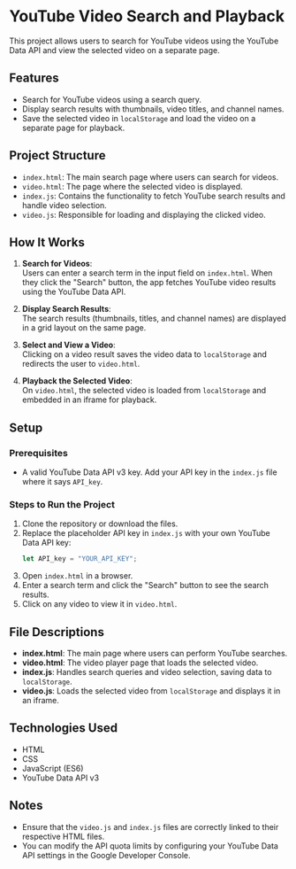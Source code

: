 # YouTube Video Search and Playback

This project allows users to search for YouTube videos using the YouTube Data API and view the selected video on a separate page.

## Features

- Search for YouTube videos using a search query.
- Display search results with thumbnails, video titles, and channel names.
- Save the selected video in `localStorage` and load the video on a separate page for playback.

## Project Structure

- `index.html`: The main search page where users can search for videos.
- `video.html`: The page where the selected video is displayed.
- `index.js`: Contains the functionality to fetch YouTube search results and handle video selection.
- `video.js`: Responsible for loading and displaying the clicked video.

## How It Works

1. **Search for Videos**:  
   Users can enter a search term in the input field on `index.html`. When they click the "Search" button, the app fetches YouTube video results using the YouTube Data API.

2. **Display Search Results**:  
   The search results (thumbnails, titles, and channel names) are displayed in a grid layout on the same page.

3. **Select and View a Video**:  
   Clicking on a video result saves the video data to `localStorage` and redirects the user to `video.html`.

4. **Playback the Selected Video**:  
   On `video.html`, the selected video is loaded from `localStorage` and embedded in an iframe for playback.

## Setup

### Prerequisites
- A valid YouTube Data API v3 key. Add your API key in the `index.js` file where it says `API_key`.

### Steps to Run the Project

1. Clone the repository or download the files.
2. Replace the placeholder API key in `index.js` with your own YouTube Data API key:
    ```javascript
    let API_key = "YOUR_API_KEY";
    ```
3. Open `index.html` in a browser.
4. Enter a search term and click the "Search" button to see the search results.
5. Click on any video to view it in `video.html`.

## File Descriptions

- **index.html**: The main page where users can perform YouTube searches.
- **video.html**: The video player page that loads the selected video.
- **index.js**: Handles search queries and video selection, saving data to `localStorage`.
- **video.js**: Loads the selected video from `localStorage` and displays it in an iframe.

## Technologies Used

- HTML
- CSS
- JavaScript (ES6)
- YouTube Data API v3

## Notes

- Ensure that the `video.js` and `index.js` files are correctly linked to their respective HTML files.
- You can modify the API quota limits by configuring your YouTube Data API settings in the Google Developer Console.

